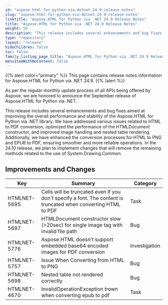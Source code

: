 ```yaml
---
id: "aspose-html-for-python-via-dotnet-24-9-release-notes"
slug: "aspose-html-for-python-via-dotnet-24-9-release-notes"
linktitle: "Aspose.HTML for Python via .NET 24.9 Release Notes"
title: "Aspose.HTML for Python via .NET 24.9 Release Notes"
weight: 50
description: "This release includes several enhancements and bug fixes aimed at improving the overall performance and stability of the Aspose.HTML for Python via .NET library. We have addressed various issues related to HTML to PDF conversion, optimized the performance of the HTMLDocument constructor, and improved image handling and nested table rendering. Additionally, we have enhanced the conversion processes for HTML to PNG and EPUB to PDF, ensuring smoother and more reliable operations. In the 24.10 release, we plan to implement changes that will remove the remaining methods related to the use of System.Drawing.Common."
type: "repository"
layout: "release"
hideChildren: false
toc: false
family_listing_page_title: "Aspose.HTML for Python via .NET 24.9 Release Notes"
menuItemWithNoContent: false
---
```

{{% alert color="primary" %}}
This page contains release notes information for Aspose.HTML for Python via .NET 24.9.
{{% /alert %}}

As per the regular monthly update process of all APIs being offered by Aspose, we are honored to announce the September release of Aspose.HTML for Python via .NET.

This release includes several enhancements and bug fixes aimed at improving the overall performance and stability of the Aspose.HTML for Python via .NET library. We have addressed various issues related to HTML to PDF conversion, optimized the performance of the HTMLDocument constructor, and improved image handling and nested table rendering. Additionally, we have enhanced the conversion processes for HTML to PNG and EPUB to PDF, ensuring smoother and more reliable operations. In the 24.10 release, we plan to implement changes that will remove the remaining methods related to the use of System.Drawing.Common.


## **Improvements and Changes**

| **Key**      | **Summary**                                                                            | **Category** |
| ------------ | -------------------------------------------------------------------------------------- | ------------ |
| HTMLNET-5695 | Cells will be truncated even if you don't specify a font. The content is truncated when converting HTML to PDF | Task |
| HTMLNET-5697 | HTMLDocument constructor slow (>20sec) for single image tag with invalid file path | Bug |
| HTMLNET-5776 | Aspose.HTML doesn’t support embedded base64 encoded images for PDF conversion | Investigation |
| HTMLNET-5757 | Issue When Converting from HTML to PNG | Bug |
| HTMLNET-5698 | Nested table not rendered correctly | Bug |
| HTMLNET-4670 | InvalidOperationException trown when converting epub to pdf | Task |
